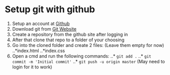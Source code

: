 # Setup git with github

1. Setup an account at [Github](https://github.com/)
2. Download git from [Git Website](https://git-scm.com/downloads)
3. Create a repository from the github site after logging in
4. After that clone that repo to a folder of your choosing
5. Go into the cloned folder and create 2 files: (Leave them empty for now)
..*index.html
..*index.css
6. Open a cmd and run the following commands:
..* `git add .`
..* `git commit -m 'Initial commit'`
..* `git push -u origin master` (May need to login for it to work)